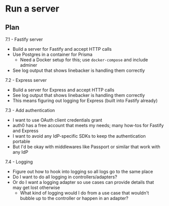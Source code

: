 # Run a server

## Plan

7.1 - Fastify server

-  Build a server for Fastify and accept HTTP calls
-  Use Postgres in a container for Prisma
   -  Need a Docker setup for this; use `docker-compose` and include adminer
-  See log output that shows linebacker is handling them correctly

7.2 - Express server

-  Build a server for Express and accept HTTP calls
-  See log output that shows linebacker is handling them correctly
-  This means figuring out logging for Express (built into Fastify already)

7.3 - Add authentication

-  I want to use OAuth client credentials grant
-  auth0 has a free account that meets my needs; many how-tos for Fastify and Express
-  I want to avoid any IdP-specific SDKs to keep the authentication portable
-  But I'd be okay with middlewares like Passport or similar that work with any IdP

7.4 - Logging

-  Figure out how to hook into logging so all logs go to the same place
-  Do I want to do all logging in controllers/adapters?
-  Or do I want a logging adapter so use cases can provide details that may get lost otherwise
   -  What kind of logging would I do from a use case that wouldn't bubble up to the controller or happen in an adapter?
